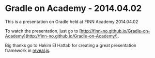 # Gradle on Academy - 2014.04.02

This is a presentation on Gradle held at FINN Academy 2014.04.02

To watch the presentation, just go to [http://finn-no.github.io/Gradle-on-Academy](http://finn-no.github.io/Gradle-on-Academy/).

Big thanks go to Hakim El Hattab for creating a great presentation framework in [reveal.js](https://github.com/hakimel/reveal.js).
